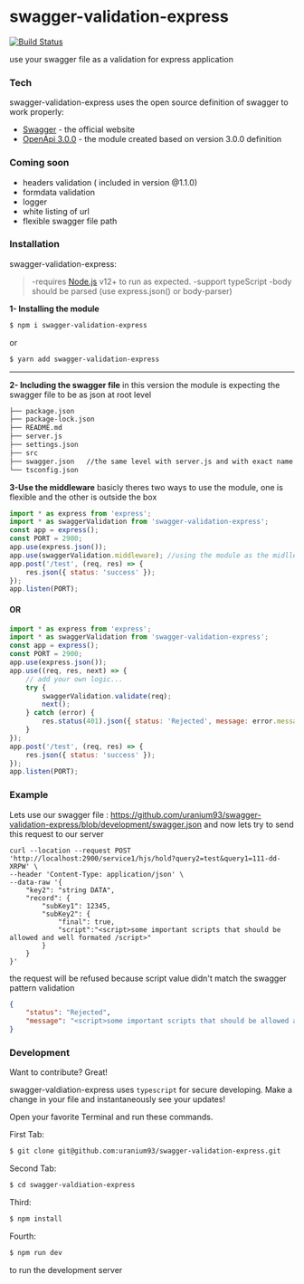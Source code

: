# swagger-validation-express

[![Build Status](https://travis-ci.org/joemccann/dillinger.svg?branch=master)](https://travis-ci.org/joemccann/dillinger)

use your swagger file as a validation for express application

### Tech

swagger-validation-express uses the open source definition of swagger to work properly:

-   [Swagger] - the official website
-   [OpenApi 3.0.0] - the module created based on version 3.0.0 definition

### Coming soon

-   headers validation ( included in version @1.1.0)
-   formdata validation
-   logger
-   white listing of url
-   flexible swagger file path

### Installation

swagger-validation-express:

> -requires [Node.js](https://nodejs.org/) v12+ to run as expected.
> -support typeScript
> -body should be parsed (use express.json() or body-parser)

**1- Installing the module**

```sh
$ npm i swagger-validation-express
```

or

```sh
$ yarn add swagger-validation-express
```

---

**2- Including the swagger file**
in this version the module is expecting the swagger file to be as json at root level

```sh
├── package.json
├── package-lock.json
├── README.md
├── server.js
├── settings.json
├── src
├── swagger.json   //the same level with server.js and with exact name swagger.json
└── tsconfig.json

```

**3-Use the middleware**
basicly theres two ways to use the module, one is flexible and the other is outside the box

```javascript
import * as express from 'express';
import * as swaggerValidation from 'swagger-validation-express';
const app = express();
const PORT = 2900;
app.use(express.json());
app.use(swaggerValidation.middleware); //using the module as the midlleware
app.post('/test', (req, res) => {
    res.json({ status: 'success' });
});
app.listen(PORT);
```

#### OR

```javascript
import * as express from 'express';
import * as swaggerValidation from 'swagger-validation-express';
const app = express();
const PORT = 2900;
app.use(express.json());
app.use((req, res, next) => {
    // add your own logic...
    try {
        swaggerValidation.validate(req);
        next();
    } catch (error) {
        res.status(401).json({ status: 'Rejected', message: error.message });
    }
});
app.post('/test', (req, res) => {
    res.json({ status: 'success' });
});
app.listen(PORT);
```

### Example

Lets use our swagger file : https://github.com/uranium93/swagger-validation-express/blob/development/swagger.json
and now lets try to send this request to our server

```curl
curl --location --request POST 'http://localhost:2900/service1/hjs/hold?query2=test&query1=111-dd-XRPW' \
--header 'Content-Type: application/json' \
--data-raw '{
    "key2": "string DATA",
    "record": {
        "subKey1": 12345,
        "subKey2": {
            "final": true,
            "script":"<script>some important scripts that should be allowed and well formated /script>"
        }
    }
}'
```

the request will be refused because script value didn't match the swagger pattern validation

```json
{
    "status": "Rejected",
    "message": "<script>some important scripts that should be allowed and well formated <script> is not valid : ^<script>.*</script>$"
}
```

### Development

Want to contribute? Great!

swagger-valdiation-express uses `typescript` for secure developing.
Make a change in your file and instantaneously see your updates!

Open your favorite Terminal and run these commands.

First Tab:

```sh
$ git clone git@github.com:uranium93/swagger-validation-express.git
```

Second Tab:

```sh
$ cd swagger-valdiation-express
```

Third:

```sh
$ npm install
```

Fourth:

```sh
$ npm run dev
```

to run the development server

[//]: # "These are reference links used in the body of this note and get stripped out when the markdown processor does its job. There is no need to format nicely because it shouldn't be seen. Thanks SO - http://stackoverflow.com/questions/4823468/store-comments-in-markdown-syntax"
[dill]: https://github.com/joemccann/dillinger
[git-repo-url]: https://github.com/joemccann/dillinger.git
[john gruber]: http://daringfireball.net
[df1]: http://daringfireball.net/projects/markdown/
[markdown-it]: https://github.com/markdown-it/markdown-it
[ace editor]: http://ace.ajax.org
[node.js]: http://nodejs.org
[twitter bootstrap]: http://twitter.github.com/bootstrap/
[openapi 3.0.0]: https://github.com/OAI/OpenAPI-Specification/blob/master/versions/3.0.0.md
[@tjholowaychuk]: http://twitter.com/tjholowaychuk
[express]: http://expressjs.com
[swagger]: https://swagger.io/
[gulp]: http://gulpjs.com
[pldb]: https://github.com/joemccann/dillinger/tree/master/plugins/dropbox/README.md
[plgh]: https://github.com/joemccann/dillinger/tree/master/plugins/github/README.md
[plgd]: https://github.com/joemccann/dillinger/tree/master/plugins/googledrive/README.md
[plod]: https://github.com/joemccann/dillinger/tree/master/plugins/onedrive/README.md
[plme]: https://github.com/joemccann/dillinger/tree/master/plugins/medium/README.md
[plga]: https://github.com/RahulHP/dillinger/blob/master/plugins/googleanalytics/README.md
